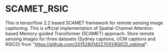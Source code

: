 # SCAMET_RSIC
This is tensorflow 2.2 based SCAMET framework for remote sensing image captioning.
This is official implementation of Spatial-Channel Attention based Memory-guided Transformer (SCAMET) approach.
Store remote sensing images for three datasets (Sydney captions, UCM captions and RSICD) from "https://github.com/201528014227051/RSICD_optimal".
